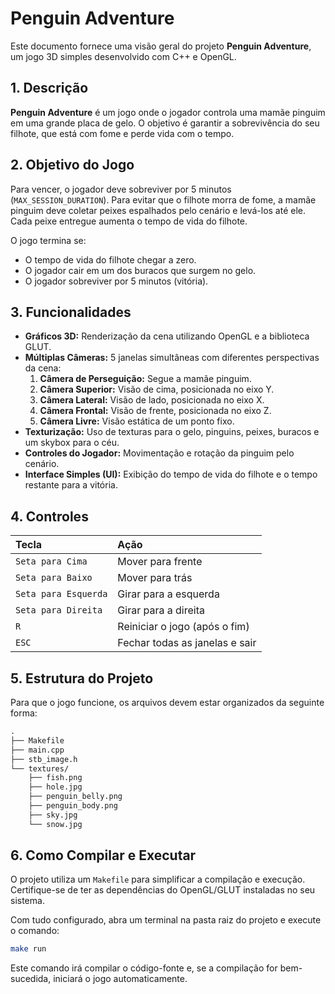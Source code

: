 # Penguin Adventure

Este documento fornece uma visão geral do projeto **Penguin Adventure**, um jogo 3D simples desenvolvido com C++ e OpenGL.

## 1\. Descrição

**Penguin Adventure** é um jogo onde o jogador controla uma mamãe pinguim em uma grande placa de gelo. O objetivo é garantir a sobrevivência do seu filhote, que está com fome e perde vida com o tempo.

## 2\. Objetivo do Jogo

Para vencer, o jogador deve sobreviver por 5 minutos (`MAX_SESSION_DURATION`). Para evitar que o filhote morra de fome, a mamãe pinguim deve coletar peixes espalhados pelo cenário e levá-los até ele. Cada peixe entregue aumenta o tempo de vida do filhote.

O jogo termina se:

- O tempo de vida do filhote chegar a zero.
- O jogador cair em um dos buracos que surgem no gelo.
- O jogador sobreviver por 5 minutos (vitória).

## 3\. Funcionalidades

- **Gráficos 3D:** Renderização da cena utilizando OpenGL e a biblioteca GLUT.
- **Múltiplas Câmeras:** 5 janelas simultâneas com diferentes perspectivas da cena:
  1. **Câmera de Perseguição:** Segue a mamãe pinguim.
  2. **Câmera Superior:** Visão de cima, posicionada no eixo Y.
  3. **Câmera Lateral:** Visão de lado, posicionada no eixo X.
  4. **Câmera Frontal:** Visão de frente, posicionada no eixo Z.
  5. **Câmera Livre:** Visão estática de um ponto fixo.
- **Texturização:** Uso de texturas para o gelo, pinguins, peixes, buracos e um skybox para o céu.
- **Controles do Jogador:** Movimentação e rotação da pinguim pelo cenário.
- **Interface Simples (UI):** Exibição do tempo de vida do filhote e o tempo restante para a vitória.

## 4\. Controles

| Tecla                | Ação                           |
| :------------------- | :----------------------------- |
| `Seta para Cima`     | Mover para frente              |
| `Seta para Baixo`    | Mover para trás                |
| `Seta para Esquerda` | Girar para a esquerda          |
| `Seta para Direita`  | Girar para a direita           |
| `R`                  | Reiniciar o jogo (após o fim)  |
| `ESC`                | Fechar todas as janelas e sair |

## 5\. Estrutura do Projeto

Para que o jogo funcione, os arquivos devem estar organizados da seguinte forma:

```txt
.
├── Makefile
├── main.cpp
├── stb_image.h
└── textures/
    ├── fish.png
    ├── hole.jpg
    ├── penguin_belly.png
    ├── penguin_body.png
    ├── sky.jpg
    └── snow.jpg
```

## 6\. Como Compilar e Executar

O projeto utiliza um `Makefile` para simplificar a compilação e execução. Certifique-se de ter as dependências do OpenGL/GLUT instaladas no seu sistema.

Com tudo configurado, abra um terminal na pasta raiz do projeto e execute o comando:

```sh
make run
```

Este comando irá compilar o código-fonte e, se a compilação for bem-sucedida, iniciará o jogo automaticamente.
